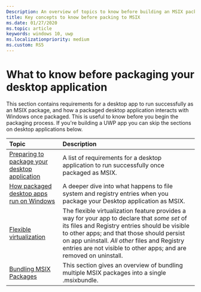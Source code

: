 ```yaml
---
Description: An overview of topics to know before building an MSIX package
title: Key concepts to know before packing to MSIX
ms.date: 01/27/2020
ms.topic: article
keywords: windows 10, uwp
ms.localizationpriority: medium
ms.custom: RS5
---
```


# What to know before packaging your desktop application

This section contains requirements for a desktop app to run successfully as an MSIX package, and how a packaged desktop application interacts with Windows once packaged. This is useful to know before you begin the packaging process. If you're building a UWP app you can skip the sections on desktop applications below.

|Topic| Description |
|:---|:---|
|[Preparing to package your desktop application](desktop-to-uwp-prepare.md)| A list of requirements for a desktop application  to run successfully  once packaged as MSIX. |
|[How packaged desktop apps run on Windows](desktop-to-uwp-behind-the-scenes.md)| A deeper dive into what happens to file system and registry entries when you package your Desktop application as MSIX. |
|[Flexible virtualization](flexible-virtualization.md)| The flexible virtualization feature provides a way for your app to declare that *some set* of its files and Registry entries should be visible to other apps; and that those should persist on app uninstall. *All other* files and Registry entries are not visible to other apps; and are removed on uninstall. |
|[Bundling MSIX Packages](../package/bundling-overview.md)| This section gives an overview of bundling multiple MSIX packages into a single .msixbundle.|
